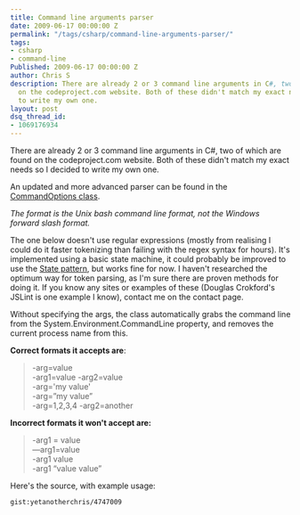 ```yaml
---
title: Command line arguments parser
date: 2009-06-17 00:00:00 Z
permalink: "/tags/csharp/command-line-arguments-parser/"
tags:
- csharp
- command-line
Published: 2009-06-17 00:00:00 Z
author: Chris S
description: There are already 2 or 3 command line arguments in C#, two of which are found
  on the codeproject.com website. Both of these didn't match my exact needs so I decided
  to write my own one.
layout: post
dsq_thread_id:
- 1069176934
---
```


There are already 2 or 3 command line arguments in C#, two of which are found on the codeproject.com website. Both of these didn't match my exact needs so I decided to write my own one.

An updated and more advanced parser can be found in the [CommandOptions class][1].

<!--more-->

*The format is the Unix bash command line format, not the Windows forward slash format.*

The one below doesn't use regular expressions (mostly from realising I could do it faster tokenizing than failing with the regex syntax for hours). It's implemented using a basic state machine, it could probably be improved to use the [State pattern][2], but works fine for now. I haven't researched the optimum way for token parsing, as I'm sure there are proven methods for doing it. If you know any sites or examples of these (Douglas Crokford's JSLint is one example I know), contact me on the contact page.

<!--more-->

Without specifying the args, the class automatically grabs the command line from the System.Environment.CommandLine property, and removes the current process name from this.

**Correct formats it accepts are**:

> -arg=value   
> -arg1=value -arg2=value   
> -arg='my value'   
> -arg=&#8221;my value&#8221;   
> -arg=1,2,3,4 -arg2=another 

**Incorrect formats it won't accept are:**

> -arg1 = value   
> &#8212;arg1=value   
> -arg1 value   
> -arg1 &#8220;value value&#8221; 

Here's the source, with example usage:

`gist:yetanotherchris/4747009`

 [1]: /tags/csharp/commandoptions-interactive-console-application-command-parser/
 [2]: /tags/csharp/csharp-design-patterns-the-state-pattern